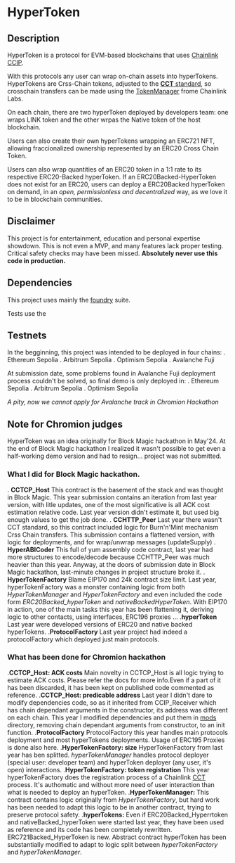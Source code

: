 # HyperToken #

## Description ##

HyperToken is a protocol for EVM-based blockchains that uses [Chainlink CCIP](https://docs.chain.link/ccip).

With  this protocols any user can wrap on-chain assets into hyperTokens. HyperTokens are Crss-Chain tokens, adjusted to the [**CCT** standard](https://docs.chain.link/ccip/concepts/cross-chain-token), so crosschain transfers can be made using the [TokenManager](https://test.tokenmanager.chain.link/) frome Chainlink Labs.

On each chain, there are two hyperToken deployed by developers team: one wraps LINK token and the other wrpas the Native token of the host blockchain.

Users can also create their own hyperTokens wrapping an ERC721 NFT, allowing fraccionalized ownership represented by an ERC20 Cross Chain Token.

Users can also wrap quantities of an ERC20 token in a 1:1 rate to its respective ERC20-Backed hyperToken. If an ERC20Backed-HyperToken does not exist for an ERC20, users can deploy a ERC20Backed hyperToken on demand, in an *open, permissionless and decentralized* way, as we love it to be in blockchain communities.

## Disclaimer ##

This project is for entertainment, education and personal expertise showdown. This is not even a MVP, and many features lack proper testing. Critical safety checks may have been missed. **Absolutely never use this code in production.**

## Dependencies ##

This project uses mainly the [foundry](https://getfoundry.sh) suite. 

Tests use the 

## Testnets ##

In the begginning, this project was intended to be deployed in four chains:
. Ethereum Sepolia
. Arbitrum Sepolia
. Optimism Sepolia
. Avalanche Fuji

At submission date, some problems found in Avalanche Fuji deployment process couldn't be solved, so final demo is only deployed in:
. Ethereum Sepolia
. Arbitrum Sepolia
. Optimism Sepolia

*A pity, now we cannot apply for Avalanche track in Chromion Hackathon*


## Note for Chromion judges ##

HyperToken was an idea originally for Block Magic hackathon in May'24. At the end of Block Magic hackathon I realized it wasn't possible to get even a half-working demo version and had to resign... project was not submitted. 


### What I did for Block Magic hackathon. ###

. **CCTCP_Host** This contract is the basement of the stack and was thought in Block Magic. This year submission contains an iteration from last year version, with litle updates, one of the most significative is all ACK cost estimation relative code. Last year version didn't estimate it, but used big enough values to get the job done.
. **CCHTTP_Peer** Last year there wasn't CCT standard, so this contract included logic for Burn'n'Mint mechanism Crss Chain transfers. This submission contains a flattened version, with logic for deployments, and for wrap/unwrap messages (updateSupply)
. **HyperABICoder** This full of yum assembly code contract, last year had more structures to encode/decode because CCHTTP_Peer was much heavier than this year. Anyway, at the doors of submission date in Block Magic hackathon, last-minute changes in project structure broke it.
. **HyperTokenFactory** Blame EIP170 and 24k contract size limit. Last year, hyperTokenFactory was a monster containing logic from both *HyperTokenManager* and *HyperTokenFactory* and even included the code form *ERC20Backed_hyperToken* and *nativeBackedHyperToken*. With EIP170 in action, one of the main tasks this year has been flattening it, deriving logic to other contacts, using interfaces, ERC196 proxies ... 
.**hyperToken** Last year were developed versions of ERC20 and native backed hyperTokens.
.**ProtocolFactory** Last year project had indeed a protocolFactory which deployed just main protocols. 


### What has been done for Chromion hackathon ###

.**CCTCP_Host: ACK costs** Main novelty in CCTCP_Host is all logic trying to estimate ACK costs. Please refer the docs for more info.Even if a part of it has been discarded, it has been kept on published code commented as reference.
.**CCTCP_Host: predicable address** Last year I didn't dare to modify dependencies code, so as it inherited from CCIP_Receiver which has chain dependant arguments in the constructor, its address was different on each chain. This year I modified dependencies and put them in [mods](mods/) directory, removing chain dependant arguments from constructor, to an init function.
.**ProtocolFactory** ProtocolFactory this year handles main protocols deployment and most hyperTokens deployments. Usage of ERC195 Proxies is done also here.
.**HyperTokenFactory: size** HyperTokenFactory from last year has ben splitted. *hyperTokenManager* handles protocol deployer (special user: developer team) and hyperToken deployer (any user, it's open) interactions.
.**HyperTokenFactory: token registration** This year hyperTokenFactory does the registration process of a Chainlink [CCT](https://docs.chain.link/ccip/concepts/cross-chain-token) process. It's authomatic and without more need of user interaction than what is needed to deploy an  hyperToken.
.**HyperTokenManager:** This contract contains logic originally from *HyperTokenFactory*, but hard work has been needed to adapt this logic to be in another contract, trying to preserve protocol safety.
.**hyperTokens:** Even if ERC20Backed_Hyperrtoken and nativeBacked_hyperToken were started last year, they have been used as reference and its code has been completely rewritten. ERC721Backed_HyperToken is new. Abstract contract hyperToken has been substantially modified to adapt to logic split between *hyperTokenFactory* and *hyperTokenManager*.
